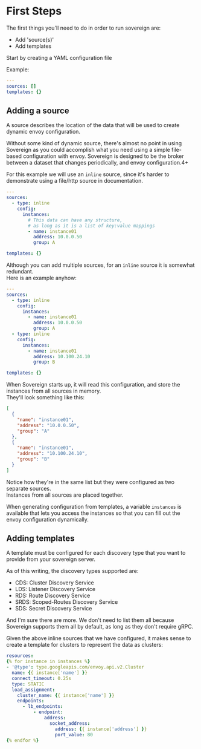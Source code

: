 # First Steps

The first things you'll need to do in order to run sovereign are:

* Add 'source(s)'
* Add templates

Start by creating a YAML configuration file

Example:

```yaml
---
sources: []
templates: {}
```

## Adding a source

A source describes the location of the data that will be used to create dynamic envoy configuration.

Without some kind of dynamic source, there's almost no point in using Sovereign as you could accomplish 
what you need using a simple file-based configuration with envoy.
Sovereign is designed to be the broker between a dataset that changes periodically, and envoy configuration.4+

For this example we will use an `inline` source, since it's harder to demonstrate using a file/http source in documentation.

```yaml
---
sources: 
  - type: inline
    config:
      instances:
        # This data can have any structure, 
        # as long as it is a list of key:value mappings
        - name: instance01
          address: 10.0.0.50
          group: A

templates: {}
```

Although you can add multiple sources, for an `inline` source it is somewhat redundant.  
Here is an example anyhow:

```yaml
---
sources: 
  - type: inline
    config:
      instances:
        - name: instance01
          address: 10.0.0.50
          group: A
  - type: inline
    config:
      instances:
        - name: instance01
          address: 10.100.24.10
          group: B

templates: {}
```

When Sovereign starts up, it will read this configuration, and store the instances from all sources in memory.  
They'll look something like this:

```json
[
  {
    "name": "instance01",
    "address": "10.0.0.50",
    "group": "A"
  },
  {
    "name": "instance01",
    "address": "10.100.24.10",
    "group": "B"
  }
]
```

Notice how they're in the same list but they were configured as two separate sources.  
Instances from all sources are placed together.

When generating configuration from templates, a variable `instances` is available that lets you access the instances
so that you can fill out the envoy configuration dynamically.

## Adding templates

A template must be configured for each discovery type that you want to provide from your sovereign server.

As of this writing, the discovery types supported are:

* CDS: Cluster Discovery Service
* LDS: Listener Discovery Service
* RDS: Route Discovery Service
* SRDS: Scoped-Routes Discovery Service
* SDS: Secret Discovery Service

And I'm sure there are more. We don't need to list them all because Sovereign supports them all by default, as long as they don't require gRPC.

Given the above inline sources that we have configured, it makes sense to create a template for clusters to represent the data as clusters:

```yaml
resources:
{% for instance in instances %}
- '@type': type.googleapis.com/envoy.api.v2.Cluster
  name: {{ instance['name'] }}
  connect_timeout: 0.25s
  type: STATIC
  load_assignment:
    cluster_name: {{ instance['name'] }}
    endpoints:
      - lb_endpoints:
          - endpoint:
              address:
                socket_address:
                  address: {{ instance['address'] }}
                  port_value: 80
{% endfor %}
```
